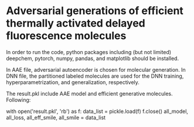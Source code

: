 # Adversarial generations of efficient thermally activated delayed fluorescence molecules
In order to run the code, python packages including (but not limited) deepchem, pytorch, numpy, pandas, and matplotlib should be installed.

In AAE file, adversarial autoencoder is chosen for molecular generation.
In DNN file, the partitioned labeled molecules are used for the DNN training, hyperparametrization, and generalization, respectively.


The result.pkl include AAE model and efficient generative molecules. Following:

with open('result.pkl', 'rb') as f:
    data_list = pickle.load(f)
    f.close()
all_model, all_loss, all_eff_smile, all_smile = data_list
